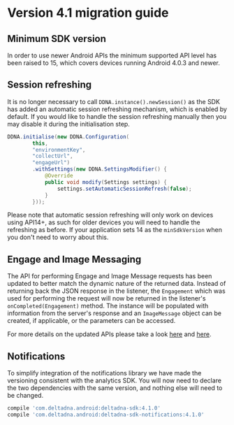# Version 4.1 migration guide

## Minimum SDK version
In order to use newer Android APIs the minimum supported API level has been raised to 15, which covers devices running Android 4.0.3 and newer.

## Session refreshing
It is no longer necessary to call `DDNA.instance().newSession()` as the SDK has added an automatic session refreshing mechanism, which is enabled by default. If you would like to handle the session refreshing manually then you may disable it during the initialisation step.
```java
DDNA.initialise(new DDNA.Configuration(
        this,
        "environmentKey",
        "collectUrl",
        "engageUrl")
        .withSettings(new DDNA.SettingsModifier() {
            @Override
            public void modify(Settings settings) {
                settings.setAutomaticSessionRefresh(false);
            }
        }));
```

Please note that automatic session refreshing will only work on devices using API14+, as such for older devices you will need to handle the refreshing as before. If your application sets 14 as the `minSdkVersion` when you don't need to worry about this.

## Engage and Image Messaging
The API for performing Engage and Image Message requests has been updated to better match the dynamic nature of the returned data. Instead of returning back the JSON response in the listener, the `Engagement` which was used for performing the request will now be returned in the listener's `onCompleted(Engagement)` method. The instance will be populated with information from the server's response and an `ImageMessage` object can be created, if applicable, or the parameters can be accessed.

For more details on the updated APIs please take a look [here](../../#engage) and [here](../../#image-messaging).

## Notifications
To simplify integration of the notifications library we have made the versioning consistent with the analytics SDK. You will now need to declare the two dependencies with the same version, and nothing else will need to be changed.
```groovy
compile 'com.deltadna.android:deltadna-sdk:4.1.0'
compile 'com.deltadna.android:deltadna-sdk-notifications:4.1.0'
```
